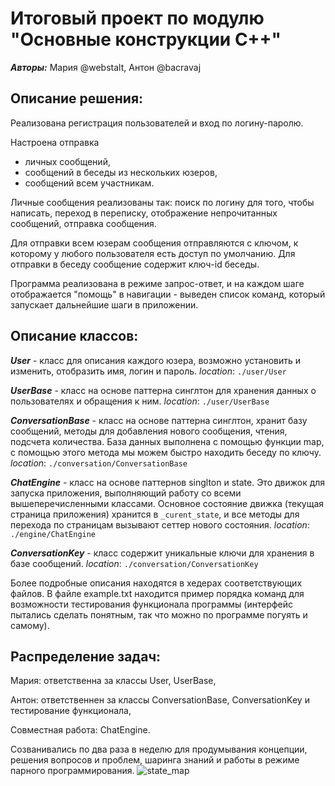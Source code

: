 # Итоговый проект по модулю "Основные конструкции С++"

***Авторы:*** Мария @webstalt, Антон @bacravaj

## Описание решения:

Реализована регистрация пользователей и вход по логину-паролю.

Настроена отправка
- личных сообщений, 
- сообщений в беседы из нескольких юзеров, 
- сообщений всем участникам.

Личные сообщения реализованы так: поиск по логину для того, чтобы написать, переход в переписку, отображение непрочитанных сообщений, отправка сообщения. 

Для отправки всем юзерам сообщения отправляются с ключом, к которому у любого пользователя есть доступ по умолчанию. Для отправки в беседу сообщение содержит ключ-id беседы.

Программа реализована в режиме запрос-ответ, и на каждом шаге отображается "помощь" в навигации - выведен список команд, который запускает дальнейшие шаги в приложении.

## Описание классов:

***User*** - класс для описания каждого юзера, возможно установить и изменить, отобразить имя, логин и пароль. *location*: `./user/User`

***UserBase*** - класс на основе паттерна синглтон для хранения данных о пользователях и обращения к ним. *location*: `./user/UserBase`

***ConversationBase*** - класс на основе паттерна синглтон, хранит базу сообщений, методы для добавления нового сообщения, чтения, подсчета количества. База данных выполнена с помощью функции map, с помощью этого метода мы можем быстро находить беседу по ключу. *location*: `./conversation/ConversationBase`

***ChatEngine*** - класс на основе паттернов singlton и state. Это движок для запуска приложения, выполняющий работу со всеми вышеперечисленными классами. Основное состояние движка (текущая страница приложения) хранится в `_curent_state`, и все методы для перехода по страницам вызывают сеттер нового состояния. *location*: `./engine/ChatEngine`

***ConversationKey*** - класс содержит уникальные ключи для хранения в базе сообщений. *location*: `./conversation/ConversationKey`

Более подробные описания находятся в хедерах соответствующих файлов. В файле example.txt находится пример порядка команд для возможности тестирования функционала программы (интерфейс пытались сделать понятным, так что можно по программе погуять и самому).

## Распределение задач:

Мария: ответственна за классы User, UserBase,

Антон: ответственнен за классы ConversationBase, ConversationKey и тестирование функционала,

Cовместная работа: ChatEngine. 

Созванивались по два раза в неделю для продумывания концепции, решения вопросов и проблем, шаринга знаний и работы в режиме парного программирования.
![state_map](https://github.com/bacravaj/webstalt/console-chat/raw/main/state_map.png)
